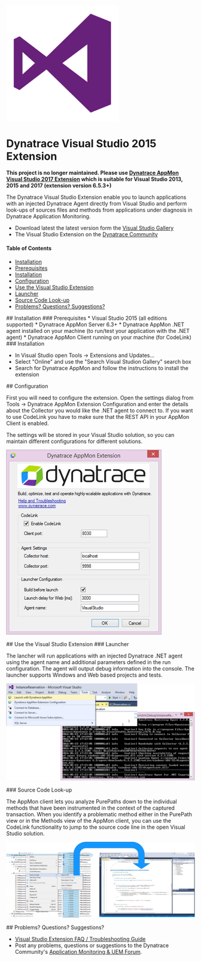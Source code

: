 <img src="/img/logo/visual-studio.png" width="300" />

# Dynatrace Visual Studio 2015 Extension

**This project is no longer maintained. 
Please use [Dynatrace AppMon Visual Studio 2017 Extension](https://github.com/Dynatrace/Dynatrace-Visual-Studio-2017) 
which is suitable for Visual Studio 2013, 2015 and 2017 (extension version 6.5.3+)**


The Dynatrace Visual Studio Extension enable you to launch applications with an injected Dynatrace Agent directly from Visual Studio
and perform look-ups of sources files and methods from applications under diagnosis in Dynatrace Application Monitoring.

* Download latest the latest version form the [Visual Studio Gallery](https://visualstudiogallery.msdn.microsoft.com/c13bca24-29d2-42a4-a91c-bdbc9cae7b09)
* The Visual Studio Extension on the [Dynatrace Community](https://community.dynatrace.com/community/display/DL/Visual+Studio+2015+Extension)

#### Table of Contents

* [Installation](#installation)  
 * [Prerequisites](#prerequisites)  
 * [Installation](#installation)
* [Configuration](#configuration)
* [Use the Visual Studio Extension](#use)
 * [Launcher](#launcher)
 * [Source Code Look-up](#source_code)
*  [Problems? Questions? Suggestions?](#feedback)


<a name="installation"/>
## Installation

<a name="prerequisites"/>
### Prerequisites
* Visual Studio 2015 (all editions supported)
* Dynatrace AppMon Server 6.3+
* Dynatrace AppMon .NET agent installed on your machine (to run/test your application with the .NET agent)
* Dynatrace AppMon Client running on your machine (for CodeLink) 

<a name="installation"/>
### Installation

* In Visual Studio open Tools -> Extensions and Updates...
* Select "Online" and use the "Search Visual Studion Gallery" search box
* Search for Dynatrace AppMon and follow the instructions to install the extension

<a name="configuration"/>
## Configuration

First you will need to configure the extension. Open the settings dialog from Tools -> Dynatrace AppMon Extension Configuration and enter the details about the Collector you would like the .NET agent to connect to. If you want to use CodeLink you have to make sure that the REST API in your AppMon Client is enabled. 

The settings will be stored in your Visual Studio solution, so you can maintain different configurations for different solutions.

![configuration](/img/conf/configuration_2.jpg) 

<a name="use"/>
## Use the Visual Studio Extension

<a name="launcher"/>
### Launcher

The lancher will run applications with an injected Dynatrace .NET agent using the agent name and additional parameters defined in the run configuration. The agent will output debug information into the console. The launcher supports Windows and Web based projects and tests.

![edit run configurations](/img/use/launcher.png) 

<a name="source_code"/>
### Source Code Look-up

The AppMon client lets you analyze PurePaths down to the individual methods that have been instrumented in the context of the captured transaction. When you identify a problematic method either in the PurePath view or in the Methods view of the AppMon client, you can use the CodeLink functionality to jump to the source code line in the open Visual Studio solution.

![edit run configurations](/img/use/source_code_lookup.png) 

<a name="feedback"/>
## Problems? Questions? Suggestions?

* [Visual Studio Extension FAQ / Troubleshooting Guide](FAQ.md)
* Post any problems, questions or suggestions to the Dynatrace Community's [Application Monitoring & UEM Forum](https://answers.dynatrace.com/spaces/146/index.html).
